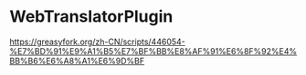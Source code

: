 # WebTranslatorPlugin

https://greasyfork.org/zh-CN/scripts/446054-%E7%BD%91%E9%A1%B5%E7%BF%BB%E8%AF%91%E6%8F%92%E4%BB%B6%E6%A8%A1%E6%9D%BF

